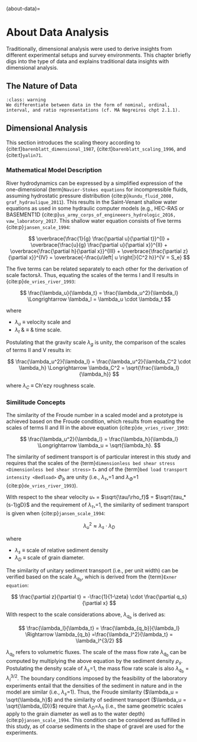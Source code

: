 (about-data)=
# About Data Analysis

Traditionally, dimensional analysis were used to derive insights from different experimental setups and survey environments. This chapter briefly digs into the type of data and explains traditional data insights with dimensional analysis. 

## The Nature of Data

```{admonition} Under construction - incomplete instructions
:class: warning
We differentiate between data in the form of nominal, ordinal, interval, and ratio representations (cf. MA Negreiros chpt 2.1.1).
```


## Dimensional Analysis

This section introduces the scaling theory according to {cite:t}`barenblatt_dimensional_1987`, {cite:t}`barenblatt_scaling_1996`, and {cite:t}`yalin71`.

### Mathematical Model Description

River hydrodynamics can be expressed by a simplified expression of the one-dimensional {term}`Navier-Stokes equations` for incompressible fluids, assuming hydrostatic pressure distribution {cite:p}`kundu_fluid_2008, graf_hydraulique_2011`). This results in the Saint-Venant shallow water equations as used in some hydraulic computer models (e.g., HEC-RAS or BASEMENT1D {cite:p}`us_army_corps_of_engineeers_hydrologic_2016, vaw_laboratory_2017`. This shallow water equation consists of five terms {cite:p}`jansen_scale_1994`:

$$
	\overbrace{\frac{1}{g} \frac{\partial u}{\partial t}}^{I}  +  \overbrace{\frac{u}{g} \frac{\partial u}{\partial x}}^{II}  +  \overbrace{\frac{\partial h}{\partial x}}^{III}  +  \overbrace{\frac{\partial z}{\partial x}}^{IV}   =  \overbrace{-\frac{u\left| u \right|}{C^2 h}}^{V = S_e}
$$

The five terms can be related separately to each other for the derivation of scale factors$\lambda$. Thus, equating the scales of the terms I and II results in {cite:p}`de_vries_river_1993`:

$$
	\frac{\lambda_u}{\lambda_t} = \frac{\lambda_u^2}{\lambda_l} \Longrightarrow \lambda_l = \lambda_u \cdot \lambda_t
$$


where
* $\lambda_u$ $\equiv$ velocity scale and
* $\lambda_t$ & $\equiv$ & time scale.

Postulating that the gravity scale $\lambda_g$ is unity, the comparison of the scales of terms II and V results in:

$$
	\frac{\lambda_u^2}{\lambda_l} = \frac{\lambda_u^2}{\lambda_C^2 \cdot \lambda_h} \Longrightarrow \lambda_C^2 = \sqrt{\frac{\lambda_l}{\lambda_h}}
$$


where $\lambda_C$ $\equiv$ Ch\'ezy roughness scale.

### Similitude Concepts

The similarity of the Froude number in a scaled model and a prototype is achieved based on the Froude condition, which results from equating the scales of terms II and III in the above equation {cite:p}`de_vries_river_1993`:

$$
	\frac{\lambda_u^2}{\lambda_l} = \frac{\lambda_h}{\lambda_l} \Longrightarrow \lambda_u = \sqrt{\lambda_h}.
$$

The similarity of sediment transport is of particular interest in this study and requires that the scales of the {term}`dimensionless bed shear stress <Dimensionless bed shear stress>` $\tau_{*}$ and of the {term}`bed load transport intensity <Bedload>` $\Phi_b$ are unity (i.e., $\lambda_{\tau_*}$=1 and $\lambda_{\Phi}$=1 {cite:p}`de_vries_river_1993`).

With respect to the shear velocity $u_*$ = $\sqrt{\tau/\rho_f}$ = $\sqrt{\tau_*(s-1)gD}$ and the requirement of $\lambda_{\tau_*}$=1, the similarity of sediment transport is given when {cite:p}`jansen_scale_1994`:

$$
	\lambda_u^2 \approx \lambda_s \cdot \lambda_{D}
$$


where
* $\lambda_s$ $\equiv$ scale of relative sediment density
* $\lambda_{D}$ $\equiv$ scale of grain diameter.


The similarity of unitary sediment transport (i.e., per unit width) can be verified based on the scale $\lambda_{q_b}$, which is derived from the {term}`Exner equation`:

$$
	\frac{\partial z}{\partial t} = -\frac{1}{1-\zeta} \cdot \frac{\partial q_s}{\partial x}
$$

With respect to the scale considerations above, $\lambda_{q_b}$ is derived as:

$$
	\frac{\lambda_l}{\lambda_t} = \frac{\lambda_{q_b}}{\lambda_l} \Rightarrow \lambda_{q_b} =\frac{\lambda_l^2}{\lambda_t} = \lambda_l^{3/2}
$$

$\lambda_{q_b}$ refers to volumetric fluxes. The scale of the mass flow rate $\lambda_{\dot{q}_b}$ can be computed by multiplying the above equation by the sediment density $\rho_s$. Postulating the density scale of $\lambda_{s}$=1, the mass flow rate scale is also $\lambda_{\dot{q}_b}= \lambda_l^{3/2}$.
The boundary conditions imposed by the feasibility of the laboratory experiments entail that the densities of the sediment in nature and in the model are similar (i.e., $\lambda_s$=1). Thus, the Froude similarity ($\lambda_u = \sqrt{\lambda_h}$) and the similarity of sediment transport ($\lambda_u = \sqrt{\lambda_{D}}$) require that $\lambda_{D}$=$\lambda_h$ (i.e., the same geometric scales apply to the grain diameter as well as to the water depth) {cite:p}`jansen_scale_1994`. This condition can be considered as fulfilled in this study, as of coarse sediments in the shape of gravel are used for the experiments.
